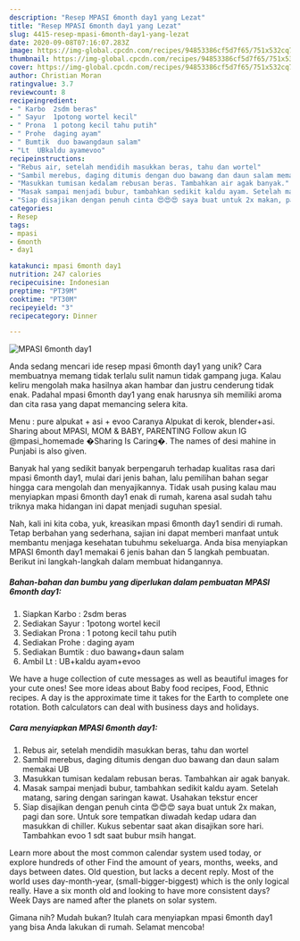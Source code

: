 ```yaml
---
description: "Resep MPASI 6month day1 yang Lezat"
title: "Resep MPASI 6month day1 yang Lezat"
slug: 4415-resep-mpasi-6month-day1-yang-lezat
date: 2020-09-08T07:16:07.283Z
image: https://img-global.cpcdn.com/recipes/94853386cf5d7f65/751x532cq70/mpasi-6month-day1-foto-resep-utama.jpg
thumbnail: https://img-global.cpcdn.com/recipes/94853386cf5d7f65/751x532cq70/mpasi-6month-day1-foto-resep-utama.jpg
cover: https://img-global.cpcdn.com/recipes/94853386cf5d7f65/751x532cq70/mpasi-6month-day1-foto-resep-utama.jpg
author: Christian Moran
ratingvalue: 3.7
reviewcount: 8
recipeingredient:
- " Karbo  2sdm beras"
- " Sayur  1potong wortel kecil"
- " Prona  1 potong kecil tahu putih"
- " Prohe  daging ayam"
- " Bumtik  duo bawangdaun salam"
- "Lt  UBkaldu ayamevoo"
recipeinstructions:
- "Rebus air, setelah mendidih masukkan beras, tahu dan wortel"
- "Sambil merebus, daging ditumis dengan duo bawang dan daun salam memakai UB"
- "Masukkan tumisan kedalam rebusan beras. Tambahkan air agak banyak."
- "Masak sampai menjadi bubur, tambahkan sedikit kaldu ayam. Setelah matang, saring dengan saringan kawat. Usahakan tekstur encer"
- "Siap disajikan dengan penuh cinta 😍😍😍 saya buat untuk 2x makan, pagi dan sore. Untuk sore tempatkan diwadah kedap udara dan masukkan di chiller. Kukus sebentar saat akan disajikan sore hari. Tambahkan evoo 1 sdt saat bubur msih hangat."
categories:
- Resep
tags:
- mpasi
- 6month
- day1

katakunci: mpasi 6month day1 
nutrition: 247 calories
recipecuisine: Indonesian
preptime: "PT39M"
cooktime: "PT30M"
recipeyield: "3"
recipecategory: Dinner

---
```



![MPASI 6month day1](https://img-global.cpcdn.com/recipes/94853386cf5d7f65/751x532cq70/mpasi-6month-day1-foto-resep-utama.jpg)

Anda sedang mencari ide resep mpasi 6month day1 yang unik? Cara membuatnya memang tidak terlalu sulit namun tidak gampang juga. Kalau keliru mengolah maka hasilnya akan hambar dan justru cenderung tidak enak. Padahal mpasi 6month day1 yang enak harusnya sih memiliki aroma dan cita rasa yang dapat memancing selera kita.

Menu : pure alpukat + asi + evoo Caranya Alpukat di kerok, blender+asi. Sharing about MPASI, MOM &amp; BABY, PARENTING Follow akun IG @mpasi_homemade �Sharing Is Caring�. The names of desi mahine in Punjabi is also given.

Banyak hal yang sedikit banyak berpengaruh terhadap kualitas rasa dari mpasi 6month day1, mulai dari jenis bahan, lalu pemilihan bahan segar hingga cara mengolah dan menyajikannya. Tidak usah pusing kalau mau menyiapkan mpasi 6month day1 enak di rumah, karena asal sudah tahu triknya maka hidangan ini dapat menjadi suguhan spesial.


Nah, kali ini kita coba, yuk, kreasikan mpasi 6month day1 sendiri di rumah. Tetap berbahan yang sederhana, sajian ini dapat memberi manfaat untuk membantu menjaga kesehatan tubuhmu sekeluarga. Anda bisa menyiapkan MPASI 6month day1 memakai 6 jenis bahan dan 5 langkah pembuatan. Berikut ini langkah-langkah dalam membuat hidangannya.

<!--inarticleads1-->

##### Bahan-bahan dan bumbu yang diperlukan dalam pembuatan MPASI 6month day1:

1. Siapkan  Karbo : 2sdm beras
1. Sediakan  Sayur : 1potong wortel kecil
1. Sediakan  Prona : 1 potong kecil tahu putih
1. Sediakan  Prohe : daging ayam
1. Sediakan  Bumtik : duo bawang+daun salam
1. Ambil Lt : UB+kaldu ayam+evoo


We have a huge collection of cute messages as well as beautiful images for your cute ones! See more ideas about Baby food recipes, Food, Ethnic recipes. A day is the approximate time it takes for the Earth to complete one rotation. Both calculators can deal with business days and holidays. 

<!--inarticleads2-->

##### Cara menyiapkan MPASI 6month day1:

1. Rebus air, setelah mendidih masukkan beras, tahu dan wortel
1. Sambil merebus, daging ditumis dengan duo bawang dan daun salam memakai UB
1. Masukkan tumisan kedalam rebusan beras. Tambahkan air agak banyak.
1. Masak sampai menjadi bubur, tambahkan sedikit kaldu ayam. Setelah matang, saring dengan saringan kawat. Usahakan tekstur encer
1. Siap disajikan dengan penuh cinta 😍😍😍 saya buat untuk 2x makan, pagi dan sore. Untuk sore tempatkan diwadah kedap udara dan masukkan di chiller. Kukus sebentar saat akan disajikan sore hari. Tambahkan evoo 1 sdt saat bubur msih hangat.


Learn more about the most common calendar system used today, or explore hundreds of other Find the amount of years, months, weeks, and days between dates. Old question, but lacks a decent reply. Most of the world uses day-month-year, (small-bigger-biggest) which is the only logical really. Have a six month old and looking to have more consistent days? Week Days are named after the planets on solar system. 

Gimana nih? Mudah bukan? Itulah cara menyiapkan mpasi 6month day1 yang bisa Anda lakukan di rumah. Selamat mencoba!
